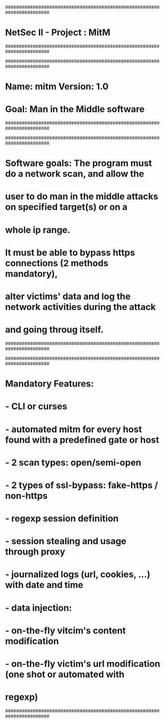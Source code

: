 ########################################################################
#                NetSec II - Project : MitM                            #
########################################################################

########################################################################
# Name: mitm                       Version: 1.0                        #
# Goal: Man in the Middle software                                     #
########################################################################

########################################################################
# Software goals: The program must do a network scan, and allow the    #
# user to do man in the middle attacks on specified target(s) or on a  #
# whole ip range.                                                      #
# It must be able to bypass https connections (2 methods mandatory),   #
# alter victims' data and log the network activities during the attack #
# and going throug itself.                                             #
########################################################################

########################################################################
# Mandatory Features:                                                  #
# - CLI or curses                                                      #
# - automated mitm for every host found with a predefined gate or host #
# - 2 scan types: open/semi-open                                       #
# - 2 types of ssl-bypass: fake-https / non-https                      #
# - regexp session definition                                          #
# - session stealing and usage through proxy                           #
# - journalized logs (url, cookies, ...) with date and time            #
# - data injection:                                                    #
#   - on-the-fly vitcim's content modification                         #
#   - on-the-fly victim's url modification (one shot or automated with #
#   regexp)                                                            #
########################################################################
